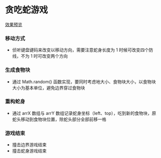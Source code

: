 # 贪吃蛇游戏

[效果预览](https://sevlt.github.io/snake-game.html)

### 移动方式

-   侦听键盘键码来改变以移动方向，需要注意蛇身长度为 1 时候可改变四个防线，不为 1 时可改变两个方向

### 生成食物块

-   通过 Math.random() 函数实现，要同时考虑地大小、食物块大小，以食物块大小为基本单位，避免边界穿过食物块

### 重构蛇身

-   通过 arrX 数组与 arrY 数组记录蛇身坐标（left、top），吃到新的食物块，原蛇头移动到食物块位置，除蛇头部分全部前移一格

### 游戏结束

-   撞击边界游戏结束
-   撞击蛇身游戏结束

